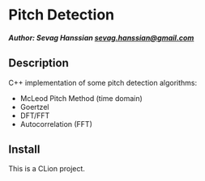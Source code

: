 # Pitch Detection
##### Author: Sevag Hanssian <sevag.hanssian@gmail.com>


## Description

C++ implementation of some pitch detection algorithms:

* McLeod Pitch Method (time domain)
* Goertzel
* DFT/FFT
* Autocorrelation (FFT)


## Install

This is a CLion project.
